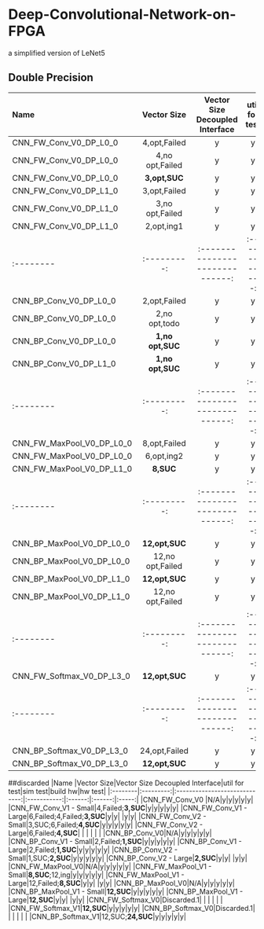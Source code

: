 # Deep-Convolutional-Network-on-FPGA
a simplified version of LeNet5

## Double Precision
|Name     |Vector Size|Vector Size Decoupled Interface|util for test|sim test|build hw|hw test|resource utilization|
|:--------|:---------:|:-----------------------------:|:-----------:|:------:|:------:|:-----:|:------------------:|
|CNN_FW_Conv_V0_DP_L0_0|4,opt,Failed|y|y| | | | |
|CNN_FW_Conv_V0_DP_L0_0|4,no opt,Failed|y|y| | | | |
|CNN_FW_Conv_V0_DP_L0_0|**3,opt,SUC**|y|y| |y|y||
|CNN_FW_Conv_V0_DP_L1_0|3,opt,Failed|y|y| | | | |
|CNN_FW_Conv_V0_DP_L1_0|3,no opt,Failed|y|y| | | | |
|CNN_FW_Conv_V0_DP_L1_0|2,opt,ing1|y|y| | | | |
|:--------|:---------:|:-----------------------------:|:-----------:|:------:|:------:|:-----:|:------------------:|
|CNN_BP_Conv_V0_DP_L0_0|2,opt,Failed|y|y|**N**| | | |
|CNN_BP_Conv_V0_DP_L0_0|2,no opt,todo|y|y|**N**| | | |
|CNN_BP_Conv_V0_DP_L0_0|**1,no opt,SUC**|y|y| |y|y| |
|CNN_BP_Conv_V0_DP_L1_0|**1,no opt,SUC**|y|y| |y|y| |
|:--------|:---------:|:-----------------------------:|:-----------:|:------:|:------:|:-----:|:------------------:|
|CNN_FW_MaxPool_V0_DP_L0_0|8,opt,Failed|y|y| | | | |
|CNN_FW_MaxPool_V0_DP_L0_0|6,opt,ing2|y|y| | | | |
|CNN_FW_MaxPool_V0_DP_L1_0|**8,SUC**|y|y| |y|y| |
|:--------|:---------:|:-----------------------------:|:-----------:|:------:|:------:|:-----:|:------------------:|
|CNN_BP_MaxPool_V0_DP_L0_0|**12,opt,SUC**|y|y| |y|y| |
|CNN_BP_MaxPool_V0_DP_L0_0|12,no opt,Failed|y|y| | | | |
|CNN_BP_MaxPool_V0_DP_L1_0|**12,opt,SUC**|y|y| |y|y| |
|CNN_BP_MaxPool_V0_DP_L1_0|12,no opt,Failed|y|y| | | | |
|:--------|:---------:|:-----------------------------:|:-----------:|:------:|:------:|:-----:|:------------------:|
|CNN_FW_Softmax_V0_DP_L3_0|**12,opt,SUC**|y|y| |y|y| |
|:--------|:---------:|:-----------------------------:|:-----------:|:------:|:------:|:-----:|:------------------:|
|CNN_BP_Softmax_V0_DP_L3_0|24,opt,Failed|y|y| | | | |
|CNN_BP_Softmax_V0_DP_L3_0|**12,opt,SUC**|y|y| |y|y| |



##discarded
|Name     |Vector Size|Vector Size Decoupled Interface|util for test|sim test|build hw|hw test|
|:--------|:---------:|:-----------------------------:|:-----------:|:------:|:------:|:-----:|
|CNN_FW_Conv_V0   |N/A|y|y|y|y|y|
|CNN_FW_Conv_V1 - Small|4,Failed;**3,SUC**|y|y|y|y|y|
|CNN_FW_Conv_V1 - Large|6,Failed;4,Failed;**3,SUC**|y|y| |y|y|
|CNN_FW_Conv_V2 - Small|3,SUC;6,Failed;**4,SUC**|y|y|y|y|y|
|CNN_FW_Conv_V2 - Large|6,Failed;**4,SUC**| | | | | |
|CNN_BP_Conv_V0|N/A|y|y|y|y|y|
|CNN_BP_Conv_V1 - Small|2,Failed;**1,SUC**|y|y|y|y|y|
|CNN_BP_Conv_V1 - Large|2,Failed;**1,SUC**|y|y|y|y|y|
|CNN_BP_Conv_V2 - Small|1,SUC;**2,SUC**|y|y|y|y|y|
|CNN_BP_Conv_V2 - Large|**2,SUC**|y|y| |y|y|
|CNN_FW_MaxPool_V0|N/A|y|y|y|y|y|
|CNN_FW_MaxPool_V1 - Small|**8,SUC**;12,ing|y|y|y|y|y|
|CNN_FW_MaxPool_V1 - Large|12,Failed;**8,SUC**|y|y| |y|y|
|CNN_BP_MaxPool_V0|N/A|y|y|y|y|y|
|CNN_BP_MaxPool_V1 - Small|**12,SUC**|y|y|y|y|y|
|CNN_BP_MaxPool_V1 - Large|**12,SUC**|y|y| |y|y|
|CNN_FW_Softmax_V0|Discarded.1| | | | | |
|CNN_FW_Softmax_V1|**12,SUC**|y|y|y|y|y|
|CNN_BP_Softmax_V0|Discarded.1| | | | | |
|CNN_BP_Softmax_V1|12,SUC;**24,SUC**|y|y|y|y|y|

